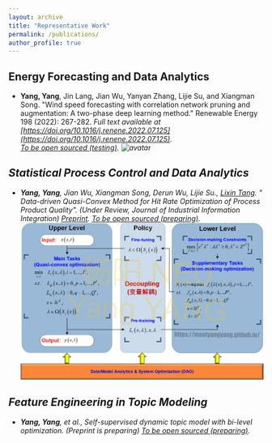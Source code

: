 ```yaml
---
layout: archive
title: "Representative Work"
permalink: /publications/
author_profile: true
---
```


## Energy Forecasting and Data Analytics
* **Yang, Yang**, Jin Lang, Jian Wu, Yanyan Zhang, Lijie Su, and Xiangman Song. "Wind speed forecasting with correlation network pruning and augmentation: A two-phase deep learning method." Renewable Energy 198 (2022): 267-282. <i> Full text available at [https://doi.org/10.1016/j.renene.2022.07.125](https://doi.org/10.1016/j.renene.2022.07.125).  
[To be open sourced (testing)](https://github.com/meetyangyang/WindPredict).
![avatar](/images/cv2.png) 
## Statistical Process Control and Data Analytics
* **Yang, Yang**, Jian Wu, Xiangman Song, Derun Wu, Lijie Su., [Lixin Tang](https://scholar.google.com/citations?hl=en&user=qCz1I68AAAAJ). " Data-driven Quasi-Convex Method for Hit Rate Optimization of Process Product Quality". (Under Review, Journal of Industrial Information Integration) [Preprint](
https://doi.org/10.48550/arXiv.2305.20003).  [To be open sourced (preparing)](https://github.com/meetyangyang/).
![avatar](/images/cv4.png)
## Feature Engineering in Topic Modeling
* **Yang, Yang**, et al., Self-supervised dynamic topic model with bi-level optimization.  (Preprint is preparing)
 [To be open sourced (preparing)](https://github.com/meetyangyang/NMF).

<!-- {% if author.googlescholar %}
  You can also find my articles on <u><a href="{{author.googlescholar}}">my Google Scholar profile</a>.</u>
{% endif %}

{% include base_path %}

{% for post in site.publications reversed %}
  {% include archive-single.html %}
{% endfor %} -->

